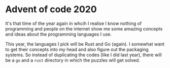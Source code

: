 # Advent of code 2020

It's that time of the year again in whcih I realise I know nothing of
programming and people on the internet show me some amazing concepts and ideas
about the programming languages I use.

This year, the languages I pick will be Rust and Go (again). I somewhat want to
get their concepts into my head and also figure out the packaging systems. So
instead of duplicating the codes (like I did last year), there will be a `go`
and a `rust` directory in which the puzzles will get solved.
